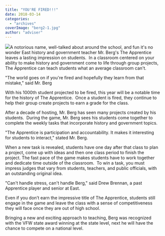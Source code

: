 ```yaml
---
title: "YOU'RE FIRED!!!"
date: 2018-03-14
categories: 
  - "archives"
coverImage: "berg2-1.jpg"
author: "adviser"
---
```


![](images/berg2.jpg)A notorious name, well-talked about around the school, and fun it's no wonder East history and government teacher Mr. Berg's The Apprentice leaves a lasting impression on students.  In a classroom centered on your ability to make history and government come to life through group projects, The Apprentice can teach students what an average classroom can't.

"The world goes on if you're fired and hopefully they learn from that mistake," said Mr. Berg

With his 1000th student projected to be fired, this year will be a notable time for the history of The Apprentice.  Once a student is fired, they continue to help their group create projects to earn a grade for the class.

After a decade of hosting, Mr. Berg has seen many projects created by his students.  During the game, Mr. Berg sees his students come together to complete the weekly tasks that incorporate history and government topics.

"The Apprentice is participation and accountability. It makes it interesting for students to interact," stated Mr. Berg.

When a new task is revealed, students have one day after that class to plan a project, come up with ideas and then one class period to finish the project. The fast pace of the game makes students have to work together and dedicate time outside of the classroom.  To win a task, you must impress judges that vary from students, teachers, and public officials, with an outstanding original idea.

"Can't handle stress, can't handle Berg," said Drew Brennan, a past Apprentice player and senior at East.

Even if you don’t earn the impressive title of The Apprentice, students still engage in the game and leave the class with a sense of competitiveness they will face once they are out of high school.

Bringing a new and exciting approach to teaching, Berg was recognized with the VFW state award winning at the state level, next he will have the chance to compete on a national level.
